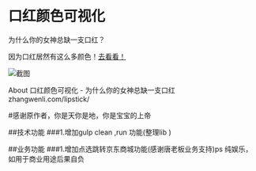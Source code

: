 # 口红颜色可视化

为什么你的女神总缺一支口红？

因为口红居然有这么多颜色！[去看看！](http://zhangwenli.com/lipstick/)

![截图](assets/screenshot.png)


About
口红颜色可视化 - 为什么你的女神总缺一支口红
zhangwenli.com/lipstick/

#感谢原作者，你是天你是地，你是宝宝的上帝

##技术功能
###1.增加gulp clean ,run 功能(整理lib )

##业务功能
###1.增加点选跳转京东商城功能(感谢唐老板业务支持)ps 纯娱乐，如用于商业用途后果自负
